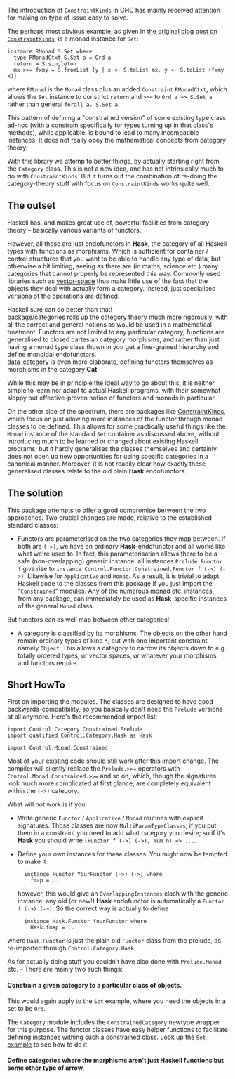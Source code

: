 The introduction of `ConstraintKinds` in GHC has mainly received attention for making on type of issue easy to solve.

The perhaps most obvious example, as given in [the original blog post on `ConstraintKinds`](http://blog.omega-prime.co.uk/?p=127), is a monad instance for `Set`:

    instance RMonad S.Set where
      type RMonadCtxt S.Set a = Ord a
      return = S.singleton
      mx >>= fxmy = S.fromList [y | x <- S.toList mx, y <- S.toList (fxmy x)]

where `RMonad` is the `Monad` class plus an added `Constraint` `RMonadCtxt`, which allows the `Set` instance to constrict `return` and `>>=` to `Ord a => S.Set a` rather than general `forall a. S.Set a`.

This pattern of defining a "constrained version" of some existing type class ad-hoc (with a constrain specifically for types turning up in that class's methods), while applicable, is bound to lead to many incompatible instances. It does not really obey the mathematical concepts from category theory.

With this library we attemp to better things, by actually starting right from the `Category` class. This is not a new idea, and has not intrinsically much to do with `ConstraintKinds`. But it turns out the combination of re-doing the category-theory stuff with focus on `ConstraintKinds` works quite well.

The outset
---

Haskell has, and makes great use of, powerful facilities from category theory – basically various variants of functors.

However, all those are just endofunctors in **Hask**, the category of all Haskell types with functions as morphisms. Which is sufficient for container / control structures that you want to be able to handle any type of data, but otherwise a bit limiting, seeing as there are (in maths, science etc.) many categories that cannot properly be represented this way. Commonly used libraries such as [vector-space](http://hackage.haskell.org/package/vector-space) thus make little use of the fact that the objects they deal with actually form a category. Instead, just specialised versions of the operations are defined.

Haskell sure can do better than that!<br>
[package/categories](http://hackage.haskell.org/package/categories) rolls up the category theory much more rigorously, with all the correct and general notions as would be used in a mathematical treatment. Functors are not limited to any particular category, functions are generalised to closed cartesian category morphisms, and rather than just having a monad type class thown in you get a fine-grained hierarchy and define monoidal endofunctors.<br>
[data-category](http://hackage.haskell.org/package/data-category) is even more elaborate, defining functors themselves as morphisms in the category **Cat**.

While this may be in principle the ideal way to go about this, it is neither simple to learn nor adapt to actual Haskell programs, with their somewhat sloppy but effective-proven notion of functors and monads in particular.

On the other side of the spectrum, there are packages like [ConstraintKinds](http://hackage.haskell.org/package/ConstraintKinds), which focus on just allowing more instances of the functor through monad classes to be defined.
This allows for some practically useful things like the `Monad` instance of the standard `Set` container as discussed above, without introducing much to be learned or changed about existing Haskell programs; but it hardly generalises the classes themselves and certainly does not open up new opportunities for using specific categories in a canonical manner. Moreover, it is not readily clear how exactly these generalised classes relate to the old plain **Hask** endofunctors.

The solution
---


This package attempts to offer a good compromise between the two approaches. Two crucial changes are made, relative to the established standard classes:

- Functors are parameterised on the two categories they map between.
  If both are `(->)`, we have an ordinary **Hask**-endofunctor and all works like what we're used to.
  In fact, this parameterisation allows there to be a safe (non-overlapping) generic instance: all instances `Prelude.Functor f` give rise to `instance Control.Functor.Constrained.Functor f (->) (->)`.
 Likewise for `Applicative` and `Monad`.
 As a result, it is trivial to adapt Haskell code to the classes from this package if you just import the "`Constrained`" modules.
 Any of the numerous monad etc. instances, from any package, can immediately be used as **Hask**-specific instances of the general `Monad` class.

 But functors can as well map between other categories!

- A category is classified by its morphisms. The objects on the other hand remain ordinary types of kind `*`, but with one important constraint, namely `Object`.
 This allows a category to narrow its objects down to e.g. totally ordered types, or vector spaces, or whatever your morphisms and functors require.


Short HowTo
---

First on importing the modules. The classes are designed to have good backwards-compatibility, so you basically don't need the `Prelude` versions at all anymore. Here's the recommended import list:

    import Control.Category.Constrained.Prelude
    import qualified Control.Category.Hask as Hask
    
    import Control.Monad.Constrained

Most of your existing code should still work after this import change. The compiler will silently replace the `Prelude.>>=` operators with `Control.Monad.Constrained.>>=` and so on, which, though the signatures look much more complicated at first glance, are completely equivalent within the `(->)` category.

What will not work is if you

- Write generic `Functor` / `Applicative` / `Monad` routines with explicit signatures. Those classes are now `MultiParamTypeClasses`; if you put them in a constraint you need to add what category you desire; so if it's **Hask** you should write `(Functor f (->) (->), Num n) => ...`.
- Define your own instances for these classes. You might now be tempted to make it
        
        instance Functor YourFunctor (->) (->) where
          fmap = ...

  however, this would give an `OverlappingInstances` clash with the generic instance: any old (or new!) **Hask** endofunctor is automatically a `Functor f (->) (->)`. So the correct way is actually to define

        instance Hask.Functor YourFunctor where
          Hask.fmap = ...

where `Hask.Functor` is just the plain old `Functor` class from the prelude, as re-imported through `Control.Category.Hask`.

As for actually doing stuff you couldn't have also done with `Prelude.Monad` etc. – There are mainly two such things:

#### Constrain a given category to a particular class of objects.

This would again apply to the `Set` example, where you need the objects in a set to be `Ord`.

The `Category` module includes the `ConstrainedCategory` newtype wrapper for this purpose. The functor classes have easy helper functions to facilitate defining instances withing such a constrained class. Look up the [`Set` example](https://github.com/leftaroundabout/constrained-categories/blob/master/examples/Set.hs) to see how to do it.

#### Define categories where the morphisms aren't just Haskell functions but some other type of arrow.
